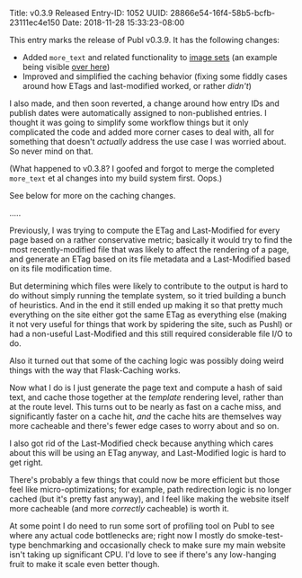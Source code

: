 Title: v0.3.9 Released
Entry-ID: 1052
UUID: 28866e54-16f4-58b5-bcfb-23111ec4e150
Date: 2018-11-28 15:33:23-08:00

This entry marks the release of Publ v0.3.9. It has the following changes:

* Added `more_text` and related functionality to [image sets](/image-renditions) (an example being visible [over here](/blog/?id=249))
* Improved and simplified the caching behavior (fixing some fiddly cases around how ETags and last-modified worked, or rather *didn't*)

I also made, and then soon reverted, a change around how entry IDs and publish dates were automatically assigned to non-published entries. I thought it was going to simplify some workflow things but it only complicated the code and added more corner cases to deal with, all for something that doesn't *actually* address the use case I was worried about. So never mind on that.

(What happened to v0.3.8? I goofed and forgot to merge the completed `more_text` et al changes into my build system first. Oops.)

See below for more on the caching changes.

.....

Previously, I was trying to compute the ETag and Last-Modified for every page based on a rather conservative metric; basically it would try to find the most recently-modified file that was likely to affect the rendering of a page, and generate an ETag based on its file metadata and a Last-Modified based on its file modification time.

But determining which files were likely to contribute to the output is hard to do without simply running the template system, so it tried building a bunch of heuristics. And in the end it still ended up making it so that pretty much everything on the site either got the same ETag as everything else (making it not very useful for things that work by spidering the site, such as Pushl) or had a non-useful Last-Modified and this still required considerable file I/O to do.

Also it turned out that some of the caching logic was possibly doing weird things with the way that Flask-Caching works.

Now what I do is I just generate the page text and compute a hash of said text, and cache those together at the *template* rendering level, rather than at the route level. This turns out to be nearly as fast on a cache miss, and significantly faster on a cache hit, *and* the cache hits are themselves way more cacheable and there's fewer edge cases to worry about and so on.

I also got rid of the Last-Modified check because anything which cares about this will be using an ETag anyway, and Last-Modified logic is hard to get right.

There's probably a few things that could now be more efficient but those feel like micro-optimizations; for example, path redirection logic is no longer cached (but it's pretty fast anyway), and I feel like making the website itself more cacheable (and more *correctly* cacheable) is worth it.

At some point I do need to run some sort of profiling tool on Publ to see where any actual code bottlenecks are; right now I mostly do smoke-test-type benchmarking and occasionally check to make sure my main website isn't taking up significant CPU. I'd love to see if there's any low-hanging fruit to make it scale even better though.

